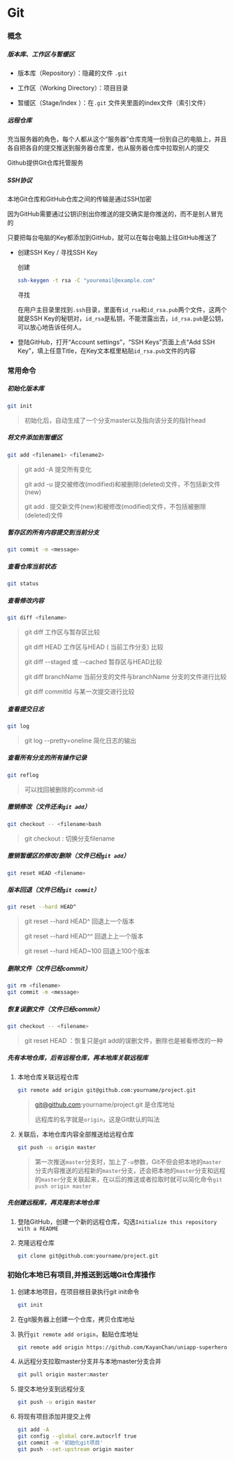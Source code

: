 # Git

### 概念

##### 版本库、工作区与暂缓区

* 版本库（Repository）：隐藏的文件 `.git`
* 工作区（Working Directory）：项目目录

* 暂缓区（Stage/Index ）：在`.git` 文件夹里面的index文件（索引文件）



##### 远程仓库

充当服务器的角色，每个人都从这个“服务器”仓库克隆一份到自己的电脑上，并且各自把各自的提交推送到服务器仓库里，也从服务器仓库中拉取别人的提交

Github提供Git仓库托管服务



##### SSH协议

本地Git仓库和GitHub仓库之间的传输是通过SSH加密

因为GitHub需要通过公钥识别出你推送的提交确实是你推送的，而不是别人冒充的

只要把每台电脑的Key都添加到GitHub，就可以在每台电脑上往GitHub推送了

* 创建SSH Key / 寻找SSH Key

  创建

  ```bash
  ssh-keygen -t rsa -C "youremail@example.com"
  ```

  寻找

  在用户主目录里找到`.ssh`目录，里面有`id_rsa`和`id_rsa.pub`两个文件，这两个就是SSH Key的秘钥对，`id_rsa`是私钥，不能泄露出去，`id_rsa.pub`是公钥，可以放心地告诉任何人。

* 登陆GitHub，打开“Account settings”，“SSH Keys”页面上点“Add SSH Key”，填上任意Title，在Key文本框里粘贴`id_rsa.pub`文件的内容





### 常用命令

##### 初始化版本库 

```bash
git init
```

> 初始化后，自动生成了一个分支master以及指向该分支的指针head

 

##### 将文件添加到暂缓区

```bash
git add <filename1> <filename2> 
```

>git add -A  提交所有变化
>
>git add -u  提交被修改(modified)和被删除(deleted)文件，不包括新文件(new)
>
>git add .  提交新文件(new)和被修改(modified)文件，不包括被删除(deleted)文件



##### 暂存区的所有内容提交到当前分支

```bash
git commit -m <message>
```



##### 查看仓库当前状态

```bash
git status
```



##### 查看修改内容

```bash
git diff <filename>
```

> git diff  <filename> 工作区与暂存区比较
>
> git diff HEAD <filename> 工作区与HEAD ( 当前工作分支) 比较
>
> git diff --staged 或 --cached  <filename> 暂存区与HEAD比较
>
> git diff branchName <filename>  当前分支的文件与branchName 分支的文件进行比较
>
> git diff commitId <filename> 与某一次提交进行比较



##### 查看提交日志

```bash
git log
```

> git log --pretty=oneline 简化日志的输出



##### 查看所有分支的所有操作记录

```bash
git reflog
```

> 可以找回被删除的commit-id



##### 撤销修改（文件还未`git add`）

```bash
git checkout -- <filename>bash
```

> git checkout <filename> : 切换分支filename



##### 撤销暂缓区的修改/删除（文件已经`git add`）

```bash
git reset HEAD <filename>
```



##### 版本回退（文件已经`git commit`）

```bash
git reset --hard HEAD^
```

> git reset --hard HEAD^ 回退上一个版本
>
> git reset --hard HEAD^^ 回退上上一个版本
>
> git reset --hard HEAD~100 回退上100个版本



##### 删除文件（文件已经commit）

```bash
git rm <filename>
git commit -m <message>
```



##### 恢复误删文件（文件已经commit）

```bash
git checkout -- <filename>
```

> git reset HEAD <filename>：恢复只是git add的误删文件，删除也是被看修改的一种



##### 先有本地仓库，后有远程仓库，再本地库关联远程库

1. 本地仓库关联远程仓库

   ```bash
   git remote add origin git@github.com:yourname/project.git
   ```

   > git@github.com:yourname/project.git 是仓库地址
   >
   > 远程库的名字就是`origin`，这是Git默认的叫法

   

2. 关联后，本地仓库内容全部推送给远程仓库

   ```bash
   git push -u origin master
   ```

   > 第一次推送`master`分支时，加上了`-u`参数，Git不但会把本地的`master`分支内容推送的远程新的`master`分支，还会把本地的`master`分支和远程的`master`分支关联起来，在以后的推送或者拉取时就可以简化命令`git push origin master`



##### 先创建远程库，再克隆到本地仓库

1. 登陆GitHub，创建一个新的远程仓库，勾选`Initialize this repository with a README`

2. 克隆远程仓库

   ```bash
   git clone git@github.com:yourname/project.git
   ```

### 初始化本地已有项目,并推送到远端Git仓库操作

1. 创建本地项目，在项目根目录执行git init命令
    ```bash
    git init
    ```

2. 在git服务器上创建一个仓库，拷贝仓库地址

3. 执行`git remote add origin`，黏贴仓库地址
    ```bash
    git remote add origin https://github.com/KayanChan/uniapp-superhero.git
    ```

4. 从远程分支拉取master分支并与本地master分支合并
    ```bash
    git pull origin master:master
    ```

5. 提交本地分支到远程分支
    ```bash
    git push -u origin master
    ```

6. 将现有项目添加并提交上传
    ```bash
    git add -A
    git config --global core.autocrlf true
    git commit -m '初始化git项目'
    git push --set-upstream origin master
    ```